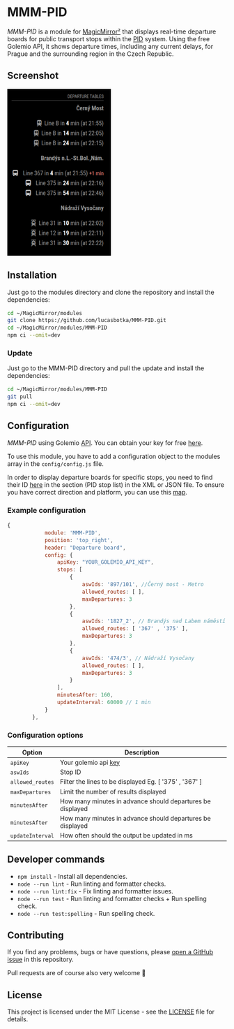 # MMM-PID

*MMM-PID* is a module for [MagicMirror²](https://github.com/MagicMirrorOrg/MagicMirror) that displays real-time departure boards for public transport stops within the [PID](https://pid.cz/) system. Using the free Golemio API, it shows departure times, including any current delays, for Prague and the surrounding region in the Czech Republic.


## Screenshot

![Example of MMM-PID](./pid_module_screenshot.png)

## Installation

Just go to the modules directory and clone the repository and install the dependencies:

```bash
cd ~/MagicMirror/modules
git clone https://github.com/lucasbotka/MMM-PID.git
cd ~/MagicMirror/modules/MMM-PID
npm ci --omit=dev
```

### Update

Just go to the MMM-PID directory and pull the update and install the dependencies:

```bash
cd ~/MagicMirror/modules/MMM-PID
git pull
npm ci --omit=dev
```

## Configuration

*MMM-PID* using Golemio [API](https://api.golemio.cz/docs/openapi/). You can obtain your key for free [here](https://api.golemio.cz/api-keys/auth/sign-in).

To use this module, you have to add a configuration object to the modules array in the `config/config.js` file.

In order to display departure boards for specific stops, you need to find their ID [here](https://pid.cz/en/opendata/)  in the section (PID stop list) in the XML or JSON file. To ensure you have correct direction and platform, you can use this [map](https://pid.cz/zastavky-pid/).

### Example configuration


```js
{
			module: 'MMM-PID',
			position: 'top_right',
			header: "Departure board",
			config: {
				apiKey: "YOUR_GOLEMIO_API_KEY", 
				stops: [
					{
						aswIds: '897/101', //Černý most - Metro
						allowed_routes: [ ], 
						maxDepartures: 3
					},
					{
						aswIds: '1827_2', // Brandýs nad Labem náměstí
						allowed_routes: [ '367' , '375' ],
						maxDepartures: 3
					},
					{
						aswIds: '474/3', // Nádraží Vysočany
						allowed_routes: [ ],
						maxDepartures: 3
					}
				],
				minutesAfter: 160,
				updateInterval: 60000 // 1 min
			}
		},
```
### Configuration options

Option|Description
------|-----------
`apiKey`| Your golemio api [key](https://api.golemio.cz/api-keys/auth/sign-in)
`aswIds`| Stop ID
`allowed_routes`| Filter the lines to be displayed  Eg. [ '375' , '367' ]
`maxDepartures`| Limit the number of results displayed
`minutesAfter`| How many minutes in advance should departures be displayed
`minutesAfter`| How many minutes in advance should departures be displayed
`updateInterval`| How often should the output be updated in ms






## Developer commands

- `npm install` - Install all dependencies.
- `node --run lint` - Run linting and formatter checks.
- `node --run lint:fix` - Fix linting and formatter issues.
- `node --run test` - Run linting and formatter checks + Run spelling check.
- `node --run test:spelling` - Run spelling check.


## Contributing

If you find any problems, bugs or have questions, please [open a GitHub issue](https://github.com/lucasbotka/MMM-PID/issues) in this repository.

Pull requests are of course also very welcome 🙂

## License

This project is licensed under the MIT License - see the [LICENSE](LICENSE.md) file for details.
